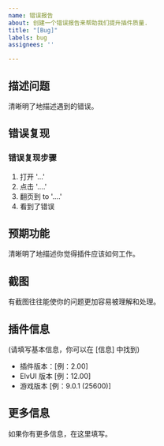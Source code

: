 ```yaml
---
name: 错误报告
about: 创建一个错误报告来帮助我们提升插件质量.
title: "[Bug]"
labels: bug
assignees: ''

---
```


## 描述问题

清晰明了地描述遇到的错误。

## 错误复现

### 错误复现步骤

1. 打开 '...'
2. 点击 '....'
3. 翻页到 to '....'
4. 看到了错误

## 预期功能

清晰明了地描述你觉得插件应该如何工作。

## 截图

有截图往往能使你的问题更加容易被理解和处理。

## 插件信息

(请填写基本信息，你可以在 [信息] 中找到)

- 插件版本：[例：2.00]
- ElvUI 版本 [例：12.00]
- 游戏版本 [例：9.0.1 (25600)]

## 更多信息

如果你有更多信息，在这里填写。
